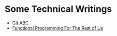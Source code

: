 # Some Technical Writings

* [Git ABC](writings/git-abc)
* [Functional Programming For The Rest of Us](writings/fp-for-r-us)